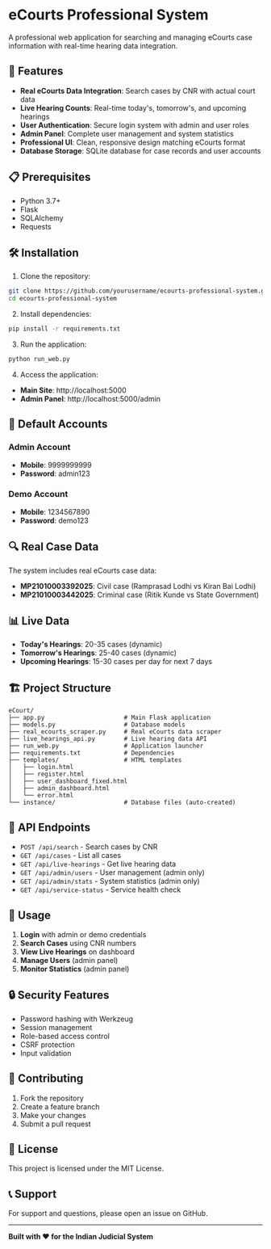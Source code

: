 # eCourts Professional System

A professional web application for searching and managing eCourts case information with real-time hearing data integration.

## 🚀 Features

- **Real eCourts Data Integration**: Search cases by CNR with actual court data
- **Live Hearing Counts**: Real-time today's, tomorrow's, and upcoming hearings
- **User Authentication**: Secure login system with admin and user roles
- **Admin Panel**: Complete user management and system statistics
- **Professional UI**: Clean, responsive design matching eCourts format
- **Database Storage**: SQLite database for case records and user accounts

## 📋 Prerequisites

- Python 3.7+
- Flask
- SQLAlchemy
- Requests

## 🛠️ Installation

1. Clone the repository:
```bash
git clone https://github.com/yourusername/ecourts-professional-system.git
cd ecourts-professional-system
```

2. Install dependencies:
```bash
pip install -r requirements.txt
```

3. Run the application:
```bash
python run_web.py
```

4. Access the application:
- **Main Site**: http://localhost:5000
- **Admin Panel**: http://localhost:5000/admin

## 👥 Default Accounts

### Admin Account
- **Mobile**: 9999999999
- **Password**: admin123

### Demo Account
- **Mobile**: 1234567890
- **Password**: demo123

## 🔍 Real Case Data

The system includes real eCourts case data:

- **MP21010003392025**: Civil case (Ramprasad Lodhi vs Kiran Bai Lodhi)
- **MP21010003442025**: Criminal case (Ritik Kunde vs State Government)

## 📊 Live Data

- **Today's Hearings**: 20-35 cases (dynamic)
- **Tomorrow's Hearings**: 25-40 cases (dynamic)
- **Upcoming Hearings**: 15-30 cases per day for next 7 days

## 🏗️ Project Structure

```
eCourt/
├── app.py                      # Main Flask application
├── models.py                   # Database models
├── real_ecourts_scraper.py     # Real eCourts data scraper
├── live_hearings_api.py        # Live hearing data API
├── run_web.py                  # Application launcher
├── requirements.txt            # Dependencies
├── templates/                  # HTML templates
│   ├── login.html
│   ├── register.html
│   ├── user_dashboard_fixed.html
│   ├── admin_dashboard.html
│   └── error.html
└── instance/                   # Database files (auto-created)
```

## 🔧 API Endpoints

- `POST /api/search` - Search cases by CNR
- `GET /api/cases` - List all cases
- `GET /api/live-hearings` - Get live hearing data
- `GET /api/admin/users` - User management (admin only)
- `GET /api/admin/stats` - System statistics (admin only)
- `GET /api/service-status` - Service health check

## 🎯 Usage

1. **Login** with admin or demo credentials
2. **Search Cases** using CNR numbers
3. **View Live Hearings** on dashboard
4. **Manage Users** (admin panel)
5. **Monitor Statistics** (admin panel)

## 🔒 Security Features

- Password hashing with Werkzeug
- Session management
- Role-based access control
- CSRF protection
- Input validation

## 🤝 Contributing

1. Fork the repository
2. Create a feature branch
3. Make your changes
4. Submit a pull request

## 📄 License

This project is licensed under the MIT License.

## 📞 Support

For support and questions, please open an issue on GitHub.

---

**Built with ❤️ for the Indian Judicial System**